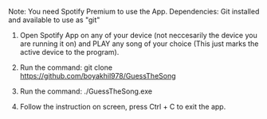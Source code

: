 Note: You need Spotify Premium to use the App.
Dependencies: Git installed and available to use as "git"

1. Open Spotify App on any of your device (not neccesarily the device you are running it on) and PLAY any song of your choice (This just marks the active device to the program).

2. Run the command: git clone https://github.com/boyakhil978/GuessTheSong

3. Run the command: ./GuessTheSong.exe

4. Follow the instruction on screen, press Ctrl + C to exit the app.
